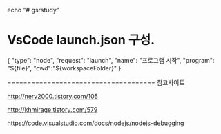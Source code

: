 echo "# gsrstudy" 

VsCode launch.json 구성. 
==================================

  {
            "type": "node",
            "request": "launch",
            "name": "프로그램 시작",
            "program": "${file}",
            "cwd":"${workspaceFolder}"
        }

=====================================
참고사이트 

http://nerv2000.tistory.com/105

http://khmirage.tistory.com/579

https://code.visualstudio.com/docs/nodejs/nodejs-debugging



 

